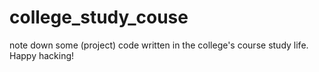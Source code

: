 # college_study_couse
note down some (project) code written in the college's course study life.
Happy hacking!
